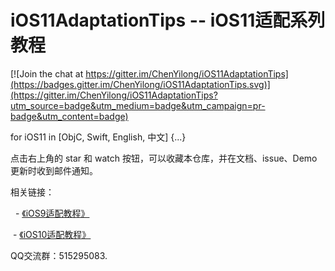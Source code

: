 # iOS11AdaptationTips -- iOS11适配系列教程

[![Join the chat at https://gitter.im/ChenYilong/iOS11AdaptationTips](https://badges.gitter.im/ChenYilong/iOS11AdaptationTips.svg)](https://gitter.im/ChenYilong/iOS11AdaptationTips?utm_source=badge&utm_medium=badge&utm_campaign=pr-badge&utm_content=badge)

for iOS11 in [ObjC, Swift, English, 中文] {...} 


点击右上角的 star 和 watch 按钮，可以收藏本仓库，并在文档、issue、Demo更新时收到邮件通知。

相关链接：

   - [《iOS9适配教程》]( https://github.com/ChenYilong/iOS9AdaptationTips ) 
   
   - [《iOS10适配教程》]( https://github.com/ChenYilong/iOS10AdaptationTips ) 
  
QQ交流群：515295083.


